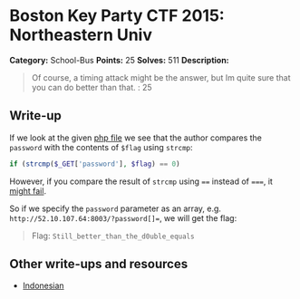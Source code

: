 # Boston Key Party CTF 2015: Northeastern Univ

**Category:** School-Bus
**Points:** 25
**Solves:** 511
**Description:**

> Of course, a timing attack might be the answer, but Im quite sure that you can do better than that. : 25

## Write-up

If we look at the given [php file](./52.10.107.64\:8003/index.txt) we see that the author compares the `password` with the contents of `$flag` using `strcmp`:

```php
if (strcmp($_GET['password'], $flag) == 0)
```

However, if you compare the result of `strcmp` using `==` instead of `===`, it [might fail](https://coderwall.com/p/lflzkq/php-strcmp-could-leave-you-alone-in-deep-sh-t).

So if we specify the `password` parameter as an array, e.g. `http://52.10.107.64:8003/?password[]=`, we will get the flag:

> Flag: `Still_better_than_the_d0uble_equals`

## Other write-ups and resources

* [Indonesian](http://blog.rentjong.net/2015/03/boston-key-party-2015-northeastern-univ.html)
